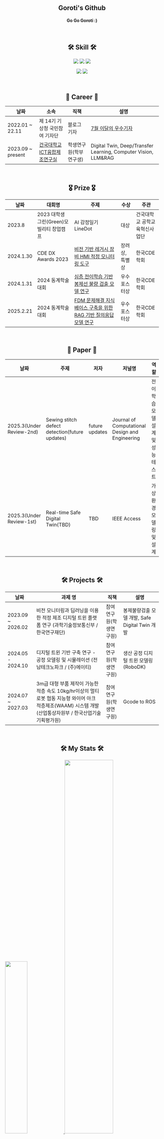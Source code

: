 <h2 align="center"> Goroti's Github </h2>
<h4 align="center"> Go Go Goroti :) </h4>

<br/>

<h2 align="center">🛠 Skill 🛠</h2>
<p align="center">
  <img src="https://img.shields.io/badge/Python-3776AB?style=for-the-badge&logo=Python&logoColor=white">
  <img src="https://img.shields.io/badge/c++-%2300599C.svg?style=for-the-badge&logo=c%2B%2B&logoColor=white"/>
  <img src="https://img.shields.io/badge/c%23-%23239120.svg?style=for-the-badge&logo=c-sharp&logoColor=white"/>

</p>
<p align="center">
  <img src="https://img.shields.io/badge/unity-%23000000.svg?style=for-the-badge&logo=unity&logoColor=white"/>
  <img src="https://img.shields.io/badge/unrealengine5-%23313131.svg?style=for-the-badge&logo=unrealengine&logoColor=white"/>
</p>

<br/>

<h2 align="center">🏢 Career 🏢 </h2>

| 날짜 | 소속 | 직책 | 설명 | 
|---|---|---|---|
| 2022.01 ~ 22.11 | 제 14기 기상청 국민참여 기자단 | 블로그 기자 | [7월 이달의 우수기자](https://blog.naver.com/kma_131/222795011095?trackingCode=blog_bloghome_searchlist) |
| 2023.09 ~ present | [건국대학교 ICT융합제조연구실](https://sites.google.com/view/kuictm/people/member?authuser=0) | 학생연구원(학부연구생) | Digital Twin, Deep/Transfer Learning, Computer Vision, LLM&RAG|

<br/>

<h2 align="center">🎖️ Prize 🎖️</h2>

| 날짜 | 대회명 | 주제 | 수상 | 주관 |
|---|---|---|---| ---|
| 2023.8 | 2023 대학생 그린(Green)모빌리티 창업캠프 | AI 감정일기 LineDot | 대상 | 건국대학교 공학교육혁신사업단 |
| 2024.1.30 | CDE DX Awards 2023 | [비전 기반 레거시 장비 HMI 적정 모니터링 도구](https://cee.konkuk.ac.kr/kies/9991/subview.do?enc=Zm5jdDF8QEB8JTJGYmJzJTJGa2llcyUyRjc4MSUyRjgyOTMwMiUyRmFydGNsVmlldy5kbyUzRnBhZ2UlM0QxJTI2c3JjaENvbHVtbiUzRCUyNnNyY2hXcmQlM0QlMjZiYnNDbFNlcSUzRCUyNmJic09wZW5XcmRTZXElM0QlMjZyZ3NCZ25kZVN0ciUzRCUyNnJnc0VuZGRlU3RyJTNEJTI2aXNWaWV3TWluZSUzRGZhbHNlJTI2cGFzc3dvcmQlM0QlMjY%3D) | 장려상, 특별상 | 한국CDE학회 |
| 2024.1.31 | 2024 동계학술대회 | [심층 전이학습 기반 봉제선 불량 검출 모델 연구](https://cee.konkuk.ac.kr/kies/9991/subview.do?enc=Zm5jdDF8QEB8JTJGYmJzJTJGa2llcyUyRjc4MSUyRjU3MjklMkZhcnRjbFZpZXcuZG8lM0ZwYWdlJTNEMSUyNnNyY2hDb2x1bW4lM0QlMjZzcmNoV3JkJTNEJTI2YmJzQ2xTZXElM0QlMjZiYnNPcGVuV3JkU2VxJTNEJTI2cmdzQmduZGVTdHIlM0QlMjZyZ3NFbmRkZVN0ciUzRCUyNmlzVmlld01pbmUlM0RmYWxzZSUyNnBhc3N3b3JkJTNEJTI2) | 우수포스터상 | 한국CDE학회 |
| 2025.2.21 | 2024 동계학술대회 | [FDM 문제해결 지식 베이스 구축을 위한 RAG 기반 질의응답 모델 연구](https://cee.konkuk.ac.kr/kies/9991/subview.do?enc=Zm5jdDF8QEB8JTJGYmJzJTJGa2llcyUyRjc4MSUyRjExNDQ0MjUlMkZhcnRjbFZpZXcuZG8lM0ZwYWdlJTNEMSUyNnNyY2hDb2x1bW4lM0QlMjZzcmNoV3JkJTNEJTI2YmJzQ2xTZXElM0QlMjZiYnNPcGVuV3JkU2VxJTNEJTI2cmdzQmduZGVTdHIlM0QlMjZyZ3NFbmRkZVN0ciUzRCUyNmlzVmlld01pbmUlM0RmYWxzZSUyNnBhc3N3b3JkJTNEJTI2) | 우수포스터상 | 한국CDE학회 |
<br/>

<h2 align="center"> 📖 Paper 📖</h2>

| 날짜 | 주제 | 저자 | 저널명 | 역할 |
|---|---|---|---|---|
| 2025.3(Under Review-2nd) | Sewing stitch defect detection(future updates) | future updates | Journal of Computational Design and Engineering | 전이학습 모델 설계 및 성능 테스트 | 
| 2025.3(Under Review-1st) | Real-time Safe Digital Twin(TBD) | TBD | IEEE Access | 가상환경 모델링 및 설계 | 


<br/>

<h2 align="center">🛠 Projects 🛠</h2>

| 날짜 | 과제 명 | 직책 | 설명 |
|---|---|---|---|
| 2023.09 ~ 2026.02 | 비전 모니터링과 딥러닝을 이용한 적정 제조 디지털 트윈 플랫폼 연구 (과학기술정보통신부 / 한국연구재단) | 참여연구원(학생연구원) | 봉제불량검출 모델 개발, Safe Digital Twin 개발 |
| 2024.05 - 2024.10 | 디지털 트윈 기반 구축 연구 - 공정 모델링 및 시뮬레이션 (전남테크노파크 / (주)에이티) | 참여연구원(학생연구원) | 생산 공정 디지털 트윈 모델링 (RoboDK) |
| 2024.07 ~ 2027.03 | 3m급 대형 부품 제작이 가능한 적층 속도 10kg/hr이상의 멀티 로봇 협동 지능형 와이어 아크 적층제조(WAAM) 시스템 개발 (산업통상자원부 / 한국산업기술기획평가원) | 참여연구원(학생연구원) | Gcode to ROS |

<br/>

<h2 align="center">🛠 My Stats 🛠</h2>
<a href="https://github.com/anuraghazra/github-readme-stats">
    <img src="https://github-readme-stats.vercel.app/api/top-langs/?username=junia3&layout=donut&show_icons=true&theme=material-palenight&hide_border=true&bg_color=20232a&icon_color=58A6FF&text_color=fff&title_color=58A6FF&count_private=true&exclude_repo=Face-Transfer-Application" width=38% />
</a>    
<a href="https://github.com/anuraghazra/github-readme-stats">
  <img src="https://github-readme-stats.vercel.app/api?username=GoRoti-KR&show_icons=true&theme=material-palenight&hide_border=true&bg_color=20232a&icon_color=58A6FF&text_color=fff&title_color=58A6FF&count_private=true" width=56% />
</a>
<a href="https://github.com/ashutosh00710/github-readme-activity-graph">
    <img src="https://github-readme-activity-graph.vercel.app/graph?username=GoRoti-KR&theme=react-dark&bg_color=20232a&hide_border=true&line=58A6FF&color=58A6FF" width=94%/>
</a>
Reference: https://hulrud.tistory.com/3

<br/>
<br/>

<h2 align="center">🔦 My Journey 🔦</h2>

| 기간 | 소속 | 비고 |
|---|---|---|
| 2016.3 ~ 2019.2 | 창원대산고등학교 | 주남저수지에코레인저, 4-H |
| 2019.3 ~ 2020.2 | 건국대학교 사회환경공학부 | 입학 |
| 2020.3 ~ 2021.12 | 공군 제18전투비행단 | 기지방호전대 으뜸병사 |
| 2022.3 ~ 2025.8 | 건국대학교 스마트ICT융합공학과(산업공학과[다전공]) | 전과 및 다전공 |

